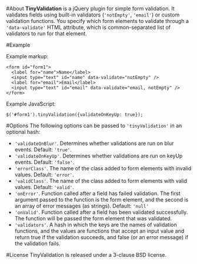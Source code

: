 #About
**TinyValidation** is a jQuery plugin for simple form validation. It validates fields using built-in validators (`'notEmpty'`, `'email'`) or custom validation functions. You specify which form elements to validate through a `'data-validate'` HTML attribute, which is common-separated list of validators to run for that element.

#Example

Example markup:

    <form id="form1">
      <label for="name">Name</label>
      <input type="text" id="name" data-validate="notEmpty" />
      <label for="email">Email</label>
      <input type="text" id="email" data-validate="email, notEmpty" />
    </form>

Example JavaScript:
  
    $('#form1').tinyValidation({validateOnKeyUp: true});


#Options
The following options can be passed to `'tinyValidation'` in an optional hash:

  * `'validateOnBlur'`. Determines whether validations are run on blur events. Default: `'true'`.
  * `'validateOnKeyUp'`. Determines whether validations are run on keyUp events. Default: `'false'`.
  * `'errorClass'`. The name of the class added to form elements with invalid values. Default: `'error'`.
  * `'validClass'`. The name of the class added to form elements with valid values. Default: `'valid'`.
  * `'onError'`. Function called after a field has failed validation. The first argument passed to the function is the form element, and the second is an array of error messages (as strings). Default: `'null'`
  * `'onValid'`. Function called after a field has been validated successfully. The function will be passed the form element that was validated.
  * `'validators'`. A hash in which the keys are the names of validation functions, and the values are functions that accept an input value and return true if the validation succeeds, and false (or an error message) if the validation fails.

#License
TinyValidation is released under a 3-clause BSD license.
